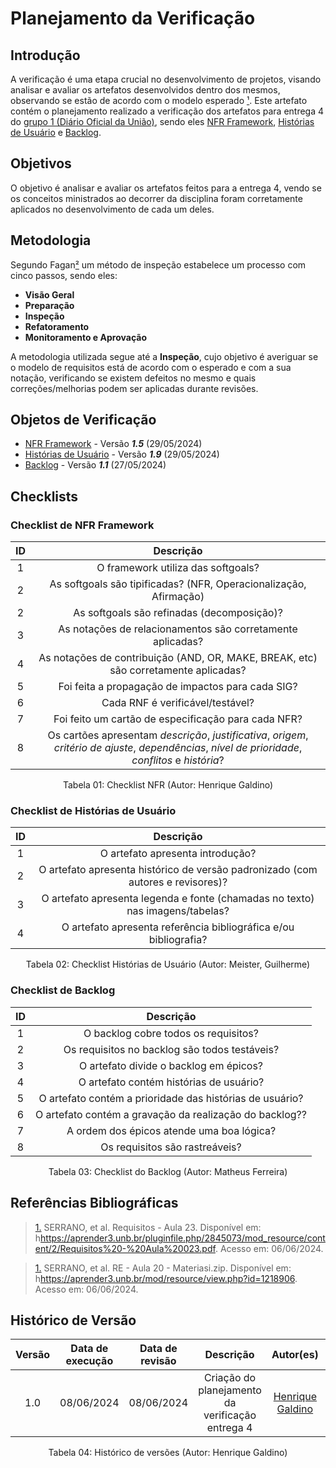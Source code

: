 # Planejamento da Verificação

## Introdução

A verificação é uma etapa crucial no desenvolvimento de projetos, visando analisar e avaliar os artefatos desenvolvidos dentro dos mesmos, observando se estão de acordo com o modelo esperado [¹](https://requisitos-de-software.github.io/2024.1-Consumidor.gov/Verificação/Grupo%201%20-%20DOU/Entrega%203%20-%20Modelagem/planejamento/#anchor_1). Este artefato contém o planejamento realizado a verificação dos artefatos para entrega 4 do [grupo 1 (Diário Oficial da União)](https://requisitos-de-software.github.io/2024.1-DiarioOficialdaUniao/), sendo eles [NFR Framework](https://requisitos-de-software.github.io/2024.1-DiarioOficialdaUniao/modelagem/modelagemAgil/nfr_framework/), [Histórias de Usuário](https://requisitos-de-software.github.io/2024.1-DiarioOficialdaUniao/modelagem/modelagemAgil/historiaUsuario/) e [Backlog](https://requisitos-de-software.github.io/2024.1-DiarioOficialdaUniao/modelagem/modelagemAgil/backlog/).

## Objetivos

O objetivo é analisar e avaliar os artefatos feitos para a entrega 4, vendo se os conceitos ministrados ao decorrer da disciplina foram corretamente aplicados no desenvolvimento de cada um deles.

## Metodologia
 Segundo Fagan[²](https://requisitos-de-software.github.io/2024.1-Consumidor.gov/Verificação/Grupo%201%20-%20DOU/Entrega%203%20-%20Modelagem/planejamento/#anchor_2) um método de inspeção estabelece um processo com cinco passos, sendo eles:

- **Visão Geral**
- **Preparação**
- **Inspeção**
- **Refatoramento**
- **Monitoramento e Aprovação**

A metodologia utilizada segue até a **Inspeção**, cujo objetivo é averiguar se o modelo de requisitos está de acordo com o esperado e com a sua notação, verificando se existem defeitos no mesmo e quais correções/melhorias podem ser aplicadas durante revisões.




## Objetos de Verificação

- [NFR Framework](https://requisitos-de-software.github.io/2024.1-DiarioOficialdaUniao/modelagem/modelagemAgil/nfr_framework/) - Versão ***1.5*** (29/05/2024)
- [Histórias de Usuário](https://requisitos-de-software.github.io/2024.1-DiarioOficialdaUniao/modelagem/modelagemAgil/historiaUsuario/) - Versão ***1.9*** (29/05/2024)
- [Backlog](https://requisitos-de-software.github.io/2024.1-DiarioOficialdaUniao/modelagem/modelagemAgil/backlog/) - Versão ***1.1*** (27/05/2024)

## Checklists

### Checklist de NFR Framework

| ID | Descrição |
| :--: | :-----: | 
| 1 | O framework utiliza das softgoals? |
| 2 | As softgoals são tipificadas? (NFR, Operacionalização, Afirmação) |
| 2 | As softgoals são refinadas (decomposição)?  |
| 3 | As notações de relacionamentos são corretamente aplicadas? |
| 4 | As notações de contribuição (AND, OR, MAKE, BREAK, etc) são corretamente aplicadas? |
| 5 | Foi feita a propagação de impactos para cada SIG? |
| 6 | Cada RNF é verificável/testável? |
| 7 | Foi feito um cartão de especificação para cada NFR? |
| 8 | Os cartões apresentam *descrição*, *justificativa*, *origem*, *critério de ajuste*, *dependências*, *nível de prioridade*, *conflitos* e *história*? |

<div align="center">
<figcaption align="center">Tabela 01: Checklist NFR (Autor: Henrique Galdino)</figcaption>
</div>

### Checklist de Histórias de Usuário

| ID | Descrição | 
| :--: | :-----: | 
| 1 | O artefato apresenta introdução? |
| 2 | O artefato apresenta histórico de versão padronizado (com autores e revisores)? | 
| 3 | O artefato apresenta legenda e fonte (chamadas no texto) nas imagens/tabelas? | 
| 4 | O artefato apresenta referência bibliográfica e/ou bibliografia? | 
<div align="center">
<figcaption align="center">Tabela 02: Checklist Histórias de Usuário (Autor: Meister, Guilherme)</figcaption>
</div>


### Checklist de Backlog

| ID | Descrição |
| :--: | :-----: |
| 1 | O backlog cobre todos os requisitos? |
| 2 | Os requisitos no backlog são todos testáveis? |
| 3 | O artefato divide o backlog em épicos? |
| 4 | O artefato contém histórias de usuário? |
| 5 | O artefato contém a prioridade das histórias de usuário? | 
| 6 | O artefato contém a gravação da realização do backlog?? | 
| 7 | A ordem dos épicos atende uma boa lógica? | 
| 8 | Os requisitos são rastreáveis? |
<div align="center">
<figcaption align="center">Tabela 03: Checklist do Backlog (Autor: Matheus Ferreira)</figcaption>
</div>

## Referências Bibliográficas

> <a id="1" href="#anchor_1">1.</a> SERRANO, et al. Requisitos - Aula 23. Disponível em: h<https://aprender3.unb.br/pluginfile.php/2845073/mod_resource/content/2/Requisitos%20-%20Aula%20023.pdf>. Acesso em: 06/06/2024.

> <a id="2" href="#anchor_2">1.</a> SERRANO, et al. RE - Aula 20 - Materiasi.zip. Disponível em: h<https://aprender3.unb.br/mod/resource/view.php?id=1218906>. Acesso em: 06/06/2024.

## Histórico de Versão

| Versão | Data de execução | Data de revisão |  Descrição                          | Autor(es)                                           | Revisor(es)                                           |
| :----: | :--------------: | :-------------: | :---------------------------------: | :-------------------------------------------------: | :---------------------------------------------------: |
| 1.0    | 08/06/2024       | 08/06/2024      | Criação do planejamento da verificação entrega 4   | [Henrique Galdino](https://github.com/hgaldino05)   | [Júlio César](https://github.com/Julio1099)         |

<div align="center">
<figcaption align="center">Tabela 04: Histórico de versões (Autor: Henrique Galdino)</figcaption>
</div>
<br/>